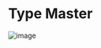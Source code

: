 # Type Master
![image](https://github.com/Tursunpulat2002/type-master/assets/44913069/093c51e5-b527-49da-a8ac-bc171c415e20)
